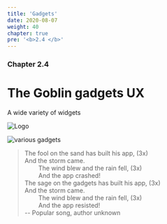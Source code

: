 ```yaml
---
title: 'Gadgets'
date: 2020-08-07
weight: 40
chapter: true
pre: '<b>2.4 </b>'
---
```


### Chapter 2.4

# The Goblin gadgets UX

A wide variety of widgets

![Logo](/img/goblin-blupi-gadgets.svg)

![various gadgets](/img/gadgets.various.svg?width=800px)

> The fool on the sand has built his app, (3x)  
> And the storm came.  
> &nbsp;&nbsp;&nbsp;&nbsp;&nbsp;&nbsp;&nbsp;&nbsp;The wind blew and the rain
> fell, (3x)  
> &nbsp;&nbsp;&nbsp;&nbsp;&nbsp;&nbsp;&nbsp;&nbsp;And the app crashed!  
> The sage on the gadgets has built his app, (3x)  
> And the storm came.  
> &nbsp;&nbsp;&nbsp;&nbsp;&nbsp;&nbsp;&nbsp;&nbsp;The wind blew and the rain
> fell, (3x)  
> &nbsp;&nbsp;&nbsp;&nbsp;&nbsp;&nbsp;&nbsp;&nbsp;And the app resisted!  
> -- Popular song, author unknown
